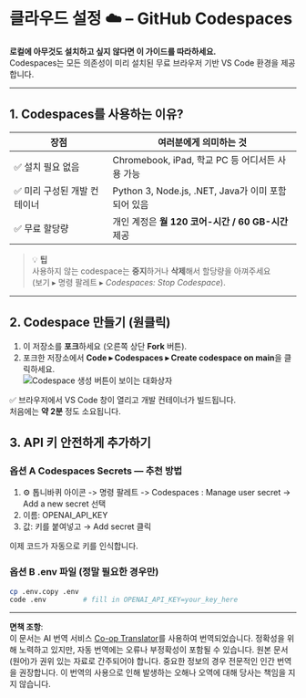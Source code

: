 <!--
CO_OP_TRANSLATOR_METADATA:
{
  "original_hash": "be9cef0460b3696ed5d8f6f8d2f64d45",
  "translation_date": "2025-08-26T15:13:56+00:00",
  "source_file": "00-course-setup/01-setup-cloud.md",
  "language_code": "ko"
}
-->
# 클라우드 설정 ☁️ – GitHub Codespaces

**로컬에 아무것도 설치하고 싶지 않다면 이 가이드를 따라하세요.**  
Codespaces는 모든 의존성이 미리 설치된 무료 브라우저 기반 VS Code 환경을 제공합니다.

---

## 1.  Codespaces를 사용하는 이유?

| 장점 | 여러분에게 의미하는 것 |
|------|----------------------|
| ✅ 설치 필요 없음 | Chromebook, iPad, 학교 PC 등 어디서든 사용 가능 |
| ✅ 미리 구성된 개발 컨테이너 | Python 3, Node.js, .NET, Java가 이미 포함되어 있음 |
| ✅ 무료 할당량 | 개인 계정은 **월 120 코어-시간 / 60 GB-시간** 제공 |

> 💡 **팁**  
> 사용하지 않는 codespace는 **중지**하거나 **삭제**해서 할당량을 아껴주세요  
> (보기 ▸ 명령 팔레트 ▸ *Codespaces: Stop Codespace*).

---

## 2.  Codespace 만들기 (원클릭)

1. 이 저장소를 **포크**하세요 (오른쪽 상단 **Fork** 버튼).  
2. 포크한 저장소에서 **Code ▸ Codespaces ▸ Create codespace on main**을 클릭하세요.  
   ![Codespace 생성 버튼이 보이는 대화상자](../../../00-course-setup/images/who-will-pay.webp)

✅ 브라우저에서 VS Code 창이 열리고 개발 컨테이너가 빌드됩니다.  
처음에는 **약 2분** 정도 소요됩니다.

## 3. API 키 안전하게 추가하기

### 옵션 A Codespaces Secrets — 추천 방법

1. ⚙️ 톱니바퀴 아이콘 -> 명령 팔레트 -> Codespaces : Manage user secret -> Add a new secret 선택
2. 이름: OPENAI_API_KEY
3. 값: 키를 붙여넣고 → Add secret 클릭

이제 코드가 자동으로 키를 인식합니다.

### 옵션 B .env 파일 (정말 필요한 경우만)

```bash
cp .env.copy .env
code .env         # fill in OPENAI_API_KEY=your_key_here
```

---

**면책 조항**:  
이 문서는 AI 번역 서비스 [Co-op Translator](https://github.com/Azure/co-op-translator)를 사용하여 번역되었습니다. 정확성을 위해 노력하고 있지만, 자동 번역에는 오류나 부정확성이 포함될 수 있습니다. 원본 문서(원어)가 권위 있는 자료로 간주되어야 합니다. 중요한 정보의 경우 전문적인 인간 번역을 권장합니다. 이 번역의 사용으로 인해 발생하는 오해나 오역에 대해 당사는 책임을 지지 않습니다.